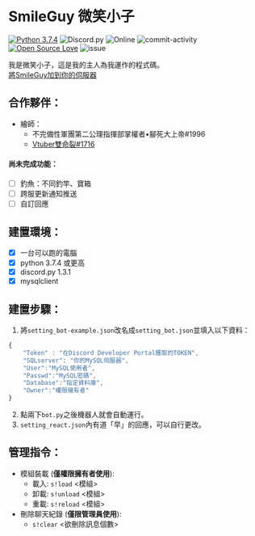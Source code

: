 # SmileGuy 微笑小子
[![Python 3.7.4](https://img.shields.io/badge/Python-3.7.4-blue?style=flat&logo=python)](https://www.python.org/downloads/release/python-374/)
![Discord.py](https://img.shields.io/badge/discord.py-1.2.5-blue?style=flat&logo=discord)
![Online](https://img.shields.io/badge/Status-Running-brightgreen)
![commit-activity](https://img.shields.io/github/last-commit/minexo79/SmileGuy?style=flat-square)
[![Open Source Love](https://badges.frapsoft.com/os/v1/open-source.svg?v=103)](https://github.com/ellerbrock/open-source-badges/)
![issue](https://img.shields.io/bitbucket/issues-raw/minexo79/smileguy?style=social)

我是微笑小子，這是我的主人為我運作的程式碼。  
[將SmileGuy加到你的伺服器](https://discordapp.com/api/oauth2/authorize?client_id=613249451355799552&permissions=8&scope=bot)  

## 合作夥伴：  
* 繪師：
    * 不完備性軍團第二公理指揮部掌權者•腳死大上帝#1996  
	* [Vtuber雙命裂#1716](https://www.youtube.com/channel/UCtKyM4DA8CyCAm5LGsvUsag)

#### 尚未完成功能：  
- [ ] 釣魚：不同釣竿、寶箱
- [ ] 跨服更新通知推送
- [ ] 自訂回應

## 建置環境：
- [x] 一台可以跑的電腦
- [x] python 3.7.4 或更高
- [x] discord.py 1.3.1
- [x] mysqlclient

## 建置步驟：
1. 將`setting_bot-example.json`改名成`setting_bot.json`並填入以下資料：
```js
{
	"Token" : "在Discord Developer Portal獲取的TOKEN",
	"SQLserver": "你的MySQL伺服器",
	"User":"MySQL使用者",
	"Passwd":"MySQL密碼",
	"Database":"指定資料庫",
	"Owner":"權限擁有者"
}
```
2. 點兩下`bot.py`之後機器人就會自動運行。
3. `setting_react.json`內有道「早」的回應，可以自行更改。  

## 管理指令：
* 模組裝載 (**僅權限擁有者使用**):  
  * 載入: `s!load` <模組>
  * 卸載: `s!unload` <模組>
  * 重載: `s!reload` <模組>
* 刪除聊天紀錄 (**僅限管理員使用**):
  * `s!clear` <欲刪除訊息個數>
